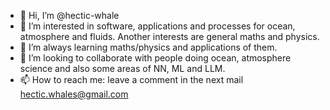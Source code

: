 - 👋 Hi, I’m @hectic-whale
- 👀 I’m interested in software, applications and processes for ocean, atmosphere and fluids. Another interests are general maths and physics.
- 🌱 I’m always learning maths/physics and applications of them.
- 💞️ I’m looking to collaborate with people doing ocean, atmosphere science and also some areas of NN, ML and LLM.
- 📫 How to reach me: leave a comment in the next mail hectic.whales@gmail.com


